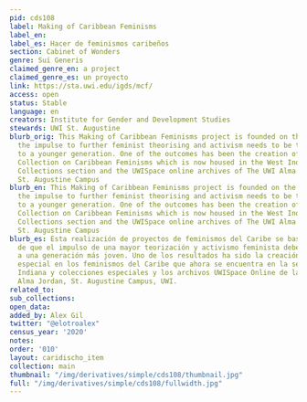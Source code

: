 ```yaml
---
pid: cds108
label: Making of Caribbean Feminisms
label_en:
label_es: Hacer de feminismos caribeños
section: Cabinet of Wonders
genre: Sui Generis
claimed_genre_en: a project
claimed_genre_es: un proyecto
link: https://sta.uwi.edu/igds/mcf/
access: open
status: Stable
language: en
creators: Institute for Gender and Development Studies
stewards: UWI St. Augustine
blurb_orig: This Making of Caribbean Feminisms project is founded on the belief that
  the impulse to further feminist theorising and activism needs to be transmitted
  to a younger generation. One of the outcomes has been the creation of a Special
  Collection on Caribbean Feminisms which is now housed in the West Indiana and Special
  Collections section and the UWISpace online archives of The UWI Alma Jordan Library,
  St. Augustine Campus
blurb_en: This Making of Caribbean Feminisms project is founded on the belief that
  the impulse to further feminist theorising and activism needs to be transmitted
  to a younger generation. One of the outcomes has been the creation of a Special
  Collection on Caribbean Feminisms which is now housed in the West Indiana and Special
  Collections section and the UWISpace online archives of The UWI Alma Jordan Library,
  St. Augustine Campus
blurb_es: Esta realización de proyectos de feminismos del Caribe se basa en la creencia
  de que el impulso de una mayor teorización y activismo feminista debe transmitirse
  a una generación más joven. Uno de los resultados ha sido la creación de una colección
  especial en los feminismos del Caribe que ahora se encuentra en la sección West
  Indiana y colecciones especiales y los archivos UWISpace Online de la Biblioteca
  Alma Jordan, St. Augustine Campus, UWI.
related_to:
sub_collections:
open_data:
added_by: Alex Gil
twitter: "@elotroalex"
census_year: '2020'
notes:
order: '010'
layout: caridischo_item
collection: main
thumbnail: "/img/derivatives/simple/cds108/thumbnail.jpg"
full: "/img/derivatives/simple/cds108/fullwidth.jpg"
---
```

